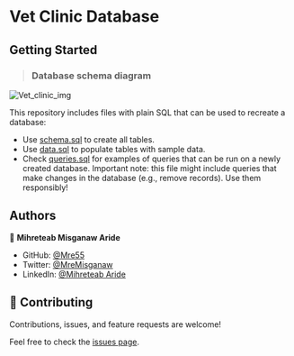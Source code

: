 # Vet Clinic Database

## Getting Started


>### Database schema diagram


![Vet_clinic_img](https://user-images.githubusercontent.com/34578631/155209811-3c5c11fa-9b3c-4c26-9b63-0712d1126d8c.png)


This repository includes files with plain SQL that can be used to recreate a database:

- Use [schema.sql](https://github.com/Mre55/Vet-clinic-database/blob/main/schema.sql) to create all tables.
- Use [data.sql](https://github.com/Mre55/Vet-clinic-database/blob/main/data.sql) to populate tables with sample data.
- Check [queries.sql](https://github.com/Mre55/Vet-clinic-database/blob/main/queries.sql) for examples of queries that can be run on a newly created database. Important note: this file might include queries that make changes in the database (e.g., remove records). Use them responsibly!


## Authors

👤 **Mihreteab Misganaw Aride**

- GitHub: [@Mre55](https://github.com/Mre55)
- Twitter: [@MreMisganaw](https://twitter.com/MreMisganaw)
- LinkedIn: [@Mihreteab Aride](https://www.linkedin.com/in/mihreteab-aride-86249812b/)

## 🤝 Contributing

Contributions, issues, and feature requests are welcome!

Feel free to check the [issues page](../../issues/).
